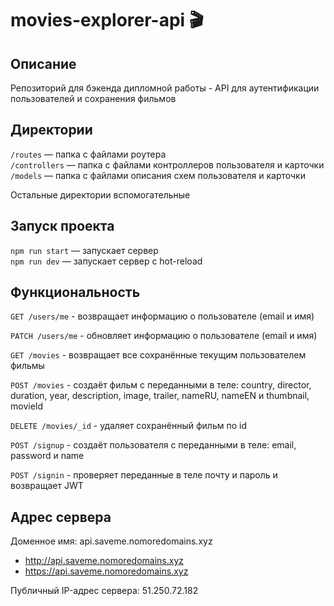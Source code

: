 # movies-explorer-api 🎬

## Описание

Репозиторий для бэкенда дипломной работы - API для аутентификации пользователей и сохранения фильмов

## Директории

`/routes` — папка с файлами роутера  
`/controllers` — папка с файлами контроллеров пользователя и карточки   
`/models` — папка с файлами описания схем пользователя и карточки 

Остальные директории вспомогательные

## Запуск проекта

`npm run start` — запускает сервер   
`npm run dev` — запускает сервер с hot-reload

## Функциональность
 
`GET /users/me` - возвращает информацию о пользователе (email и имя)

`PATCH /users/me` - обновляет информацию о пользователе (email и имя)
 
`GET /movies` - возвращает все сохранённые текущим  пользователем фильмы

`POST /movies` - создаёт фильм с переданными в теле: country, director, duration, year, description, image, trailer, nameRU, nameEN и thumbnail, movieId

`DELETE /movies/_id` - удаляет сохранённый фильм по id

`POST /signup` - создаёт пользователя с переданными в теле: email, password и name

`POST /signin` - проверяет переданные в теле почту и пароль и возвращает JWT

## Адрес сервера

Доменное имя: api.saveme.nomoredomains.xyz

* http://api.saveme.nomoredomains.xyz
* https://api.saveme.nomoredomains.xyz

Публичный IP-адрес сервера: 51.250.72.182
